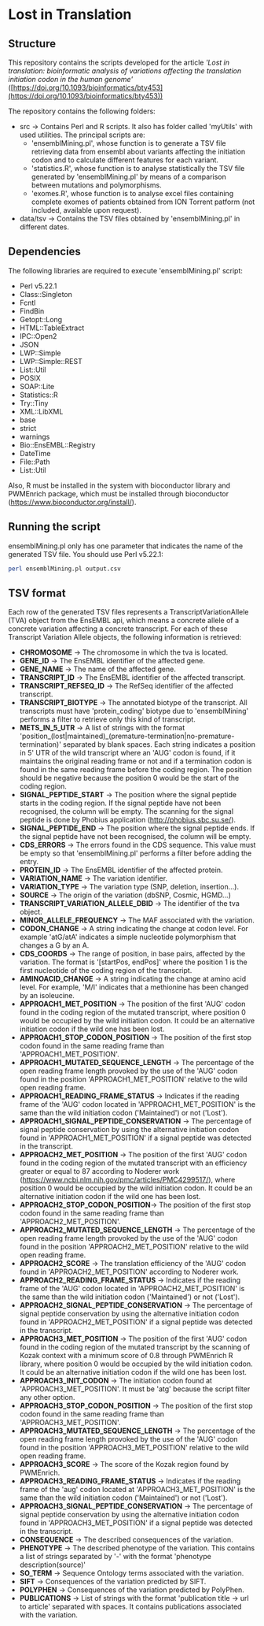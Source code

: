 # Lost in Translation
## Structure
This repository contains the scripts developed for the article *'Lost in translation: bioinformatic analysis of variations affecting the translation initiation codon in the human genome'* ([https://doi.org/10.1093/bioinformatics/bty453](https://doi.org/10.1093/bioinformatics/bty453))

The repository contains the following folders:
  * src -> Contains Perl and R scripts. It also has folder called 'myUtils' with used utilities. The principal scripts are:
    * 'ensemblMining.pl', whose function is to generate a TSV file retrieving data from ensembl about variants affecting the initiation codon and to calculate different features for each variant.
    * 'statistics.R', whose function is to analyse statistically the TSV file generated by 'ensemblMining.pl' by means of a comparison between mutations and polymorphisms.
    * 'exomes.R', whose function is to analyse excel files containing complete exomes of patients obtained from ION Torrent patform (not included, available upon request).
  * data/tsv -> Contains the TSV files obtained by 'ensemblMining.pl' in different dates.

## Dependencies
The following libraries are required to execute 'ensemblMining.pl' script:
  * Perl v5.22.1
  * Class::Singleton
  * Fcntl
  * FindBin
  * Getopt::Long
  * HTML::TableExtract
  * IPC::Open2
  * JSON
  * LWP::Simple
  * LWP::Simple::REST
  * List::Util
  * POSIX
  * SOAP::Lite
  * Statistics::R
  * Try::Tiny
  * XML::LibXML
  * base
  * strict
  * warnings
  * Bio::EnsEMBL::Registry
  * DateTime
  * File::Path
  * List::Util
  
Also, R must be installed in the system with bioconductor library and PWMEnrich package, which must be installed through bioconductor (https://www.bioconductor.org/install/).

## Running the script
ensemblMining.pl only has one parameter that indicates the name of the generated TSV file. You should use Perl v5.22.1:
```bash
perl ensemblMining.pl output.csv
```
## TSV format
Each row of the generated TSV files represents a TranscriptVariationAllele (TVA) object from the EnsEMBL api, which means a concrete allele of a concrete variation affecting a concrete transcript. For each of these Transcript Variation Allele objects, the following information is retrieved:

  * __CHROMOSOME__ -> The chromosome in which the tva is located.
  * __GENE_ID__ -> The EnsEMBL identifier of the affected gene.
  * __GENE_NAME__ -> The name of the affected gene.
  * __TRANSCRIPT_ID__ -> The EnsEMBL identifier of the affected transcript.
  * __TRANSCRIPT_REFSEQ_ID__ -> The RefSeq identifier of the affected transcript.
  * __TRANSCRIPT_BIOTYPE__ -> The annotated biotype of the transcript. All transcripts must have 'protein_coding' biotype due to 'ensemblMining' performs a filter to retrieve only this kind of transcript.
  * __METS_IN_5_UTR__ -> A list of strings with the format 'position_(lost|maintained)_(premature-termination|no-premature-termination)' separated by blank spaces. Each string indicates a position in 5' UTR of the wild transcript where an 'AUG' codon is found, if it maintains the original reading frame or not and if a termination codon is found in the same reading frame before the coding region. The position should be negative because the position 0 would be the start of the coding region.
  * __SIGNAL_PEPTIDE_START__ -> The position where the signal peptide starts in the coding region. If the signal peptide have not been recognised, the column will be empty. The scanning for the signal peptide is done by Phobius application (http://phobius.sbc.su.se/).
  * __SIGNAL_PEPTIDE_END__ -> The position where the signal peptide ends. If the signal peptide have not been recognised, the column will be empty.
  * __CDS_ERRORS__ -> The errors found in the CDS sequence. This value must be empty so that 'ensemblMining.pl' performs a filter before adding the entry.
  * __PROTEIN_ID__ -> The EnsEMBL identifier of the affected protein.
  * __VARIATION_NAME__ -> The variation identifier.
  * __VARIATION_TYPE__ -> The variation type (SNP, deletion, insertion...).
  * __SOURCE__ -> The origin of the variation (dbSNP, Cosmic, HGMD...)
  * __TRANSCRIPT_VARIATION_ALLELE_DBID__ -> The identifier of the tva object.
  * __MINOR_ALLELE_FREQUENCY__ -> The MAF associated with the variation.
  * __CODON_CHANGE__ -> A string indicating the change at codon level. For example 'atG/atA' indicates a simple nucleotide polymorphism that changes a G by an A.
  * __CDS_COORDS__ -> The range of position, in base pairs, affected by the variation. The format is '[startPos, endPos]' where the position 1 is the first nucleotide of the coding region of the transcript.
  * __AMINOACID_CHANGE__ -> A string indicating the change at amino acid level. For example, 'M/I' indicates that a methionine has been changed by an isoleucine.
  * __APPROACH1_MET_POSITION__ -> The position of the first 'AUG' codon found in the coding region of the mutated transcript, where position 0 would be occupied by the wild initiation codon. It could be an alternative initiation codon if the wild one has been lost.
  * __APPROACH1_STOP_CODON_POSITION__ -> The position of the first stop codon found in the same reading frame than 'APPROACH1_MET_POSITION'.
  * __APPROACH1_MUTATED_SEQUENCE_LENGTH__ -> The percentage of the open reading frame length provoked by the use of the 'AUG' codon found in the position 'APPROACH1_MET_POSITION' relative to the wild open reading frame.
  * __APPROACH1_READING_FRAME_STATUS__ -> Indicates if the reading frame of the 'AUG' codon located in 'APPROACH1_MET_POSITION' is the same than the wild initiation codon ('Maintained') or not ('Lost').
  * __APPROACH1_SIGNAL_PEPTIDE_CONSERVATION__ -> The percentage of signal peptide conservation by using the alternative initiation codon found in 'APPROACH1_MET_POSITION' if a signal peptide was detected in the transcript.
  * __APPROACH2_MET_POSITION__ -> The position of the first 'AUG' codon found in the coding region of the mutated transcript with an efficiency greater or equal to 87 according to Noderer work (https://www.ncbi.nlm.nih.gov/pmc/articles/PMC4299517/), where position 0 would be occupied by the wild initiation codon. It could be an alternative initiation codon if the wild one has been lost.
  * __APPROACH2_STOP_CODON_POSITION__-> The position of the first stop codon found in the same reading frame than 'APPROACH2_MET_POSITION'.
  * __APPROACH2_MUTATED_SEQUENCE_LENGTH__ -> The percentage of the open reading frame length provoked by the use of the 'AUG' codon found in the position 'APPROACH2_MET_POSITION' relative to the wild open reading frame.
  * __APPROACH2_SCORE__ -> The translation efficiency of the 'AUG' codon found in 'APPROACH2_MET_POSITION' according to Noderer work.
  * __APPROACH2_READING_FRAME_STATUS__ -> Indicates if the reading frame of the 'AUG' codon located in 'APPROACH2_MET_POSITION' is the same than the wild initiation codon ('Maintained') or not ('Lost').
  * __APPROACH2_SIGNAL_PEPTIDE_CONSERVATION__ -> The percentage of signal peptide conservation by using the alternative initiation codon found in 'APPROACH2_MET_POSITION' if a signal peptide was detected in the transcript.
  * __APPROACH3_MET_POSITION__ -> The position of the first 'AUG' codon found in the coding region of the mutated transcript by the scanning of Kozak context with a minimum score of 0.8 through PWMEnrich R library, where position 0 would be occupied by the wild initiation codon. It could be an alternative initiation codon if the wild one has been lost.
  * __APPROACH3_INIT_CODON__ -> The initiation codon found at 'APPROACH3_MET_POSITION'. It must be 'atg' because the script filter any other option.
  * __APPROACH3_STOP_CODON_POSITION__ -> The position of the first stop codon found in the same reading frame than 'APPROACH3_MET_POSITION'.
  * __APPROACH3_MUTATED_SEQUENCE_LENGTH__ -> The percentage of the open reading frame length provoked by the use of the 'AUG' codon found in the position 'APPROACH3_MET_POSITION' relative to the wild open reading frame.
  * __APPROACH3_SCORE__ -> The score of the Kozak region found by PWMEnrich.
  * __APPROACH3_READING_FRAME_STATUS__ -> Indicates if the reading frame of the 'aug' codon located at 'APPROACH3_MET_POSITION' is the same than the wild initiation codon ('Maintained') or not ('Lost').
  * __APPROACH3_SIGNAL_PEPTIDE_CONSERVATION__ -> The percentage of signal peptide conservation by using the alternative initiation codon found in 'APPROACH3_MET_POSITION' if a signal peptide was detected in the transcript.
  * __CONSEQUENCE__ -> The described consequences of the variation.
  * __PHENOTYPE__ -> The described phenotype of the variation. This contains a list of strings separated by '-' with the format 'phenotype description(source)'
  * __SO_TERM__ -> Sequence Ontology terms associated with the variation.
  * __SIFT__ -> Consequences of the variation predicted by SIFT.
  * __POLYPHEN__ -> Consequences of the variation predicted by PolyPhen.
  * __PUBLICATIONS__ -> List of strings with the format 'publication title -> url to article' separated with spaces. It contains publications associated with the variation.
